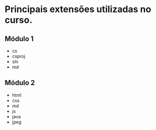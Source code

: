 # Principais extensões utilizadas no curso. 

## Módulo 1

- cs
- csproj
- sln
- md

## Módulo 2

- html
- css
- md
- js
- java
- jpeg

